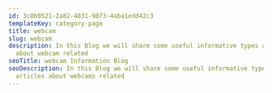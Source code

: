 ```yaml
---
id: 3c0b9521-2a82-4831-9873-4aba1edd42c3
templateKey: category-page
title: webcam
slug: webcam
description: In this Blog we will share some useful informative types articles
  about webcam related
seoTitle: webcam Information Blog
seoDescription: In this Blog we will share some useful informative types
  articles about webcams related
---
```

